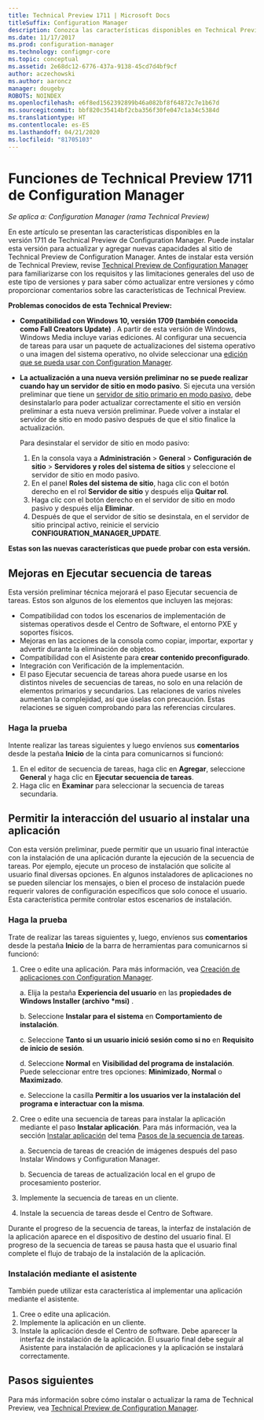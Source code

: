 ```yaml
---
title: Technical Preview 1711 | Microsoft Docs
titleSuffix: Configuration Manager
description: Conozca las características disponibles en Technical Preview de Configuration Manager, versión 1711.
ms.date: 11/17/2017
ms.prod: configuration-manager
ms.technology: configmgr-core
ms.topic: conceptual
ms.assetid: 2e68dc12-6776-437a-9138-45cd7d4bf9cf
author: aczechowski
ms.author: aaroncz
manager: dougeby
ROBOTS: NOINDEX
ms.openlocfilehash: e6f8ed1562392899b46a082bf8f64872c7e1b67d
ms.sourcegitcommit: bbf820c35414bf2cba356f30fe047c1a34c5384d
ms.translationtype: HT
ms.contentlocale: es-ES
ms.lasthandoff: 04/21/2020
ms.locfileid: "81705103"
---
```

# <a name="capabilities-in-technical-preview-1711-for-configuration-manager"></a>Funciones de Technical Preview 1711 de Configuration Manager

*Se aplica a: Configuration Manager (rama Technical Preview)*

En este artículo se presentan las características disponibles en la versión 1711 de Technical Preview de Configuration Manager. Puede instalar esta versión para actualizar y agregar nuevas capacidades al sitio de Technical Preview de Configuration Manager. Antes de instalar esta versión de Technical Preview, revise [Technical Preview de Configuration Manager](../../core/get-started/technical-preview.md) para familiarizarse con los requisitos y las limitaciones generales del uso de este tipo de versiones y para saber cómo actualizar entre versiones y cómo proporcionar comentarios sobre las características de Technical Preview.     


<!--  Known Issues Template   
**Known Issues in this Technical Preview:**
-   **Issue Name**. Details
    Workaround details.
-->
**Problemas conocidos de esta Technical Preview:**
- **Compatibilidad con Windows 10, versión 1709 (también conocida como Fall Creators Update)** .  A partir de esta versión de Windows, Windows Media incluye varias ediciones. Al configurar una secuencia de tareas para usar un paquete de actualizaciones del sistema operativo o una imagen del sistema operativo, no olvide seleccionar una [edición que se pueda usar con Configuration Manager](../plan-design/configs/support-for-windows-10.md#windows-10-as-a-client).
- **La actualización a una nueva versión preliminar no se puede realizar cuando hay un servidor de sitio en modo pasivo**. Si ejecuta una versión preliminar que tiene un [servidor de sitio primario en modo pasivo](capabilities-in-technical-preview-1706.md#site-server-role-high-availability), debe desinstalarlo para poder actualizar correctamente el sitio en versión preliminar a esta nueva versión preliminar. Puede volver a instalar el servidor de sitio en modo pasivo después de que el sitio finalice la actualización.

  Para desinstalar el servidor de sitio en modo pasivo:
  1. En la consola vaya a **Administración** > **General** > **Configuración de sitio** > **Servidores y roles del sistema de sitios** y seleccione el servidor de sitio en modo pasivo.
  2. En el panel **Roles del sistema de sitio**, haga clic con el botón derecho en el rol **Servidor de sitio** y después elija **Quitar rol**.
  3. Haga clic con el botón derecho en el servidor de sitio en modo pasivo y después elija **Eliminar**.
  4. Después de que el servidor de sitio se desinstala, en el servidor de sitio principal activo, reinicie el servicio **CONFIGURATION_MANAGER_UPDATE**.

**Estas son las nuevas características que puede probar con esta versión.**  

<!--  Section Template
##  FEATURE
### Procedure 1
### Try it out!  
 Try to complete the following tasks and then send us **Feedback** from the **Home** tab of the Ribbon to let us know how it worked:
 -  Task 1
 -  Task 2              
-->

## <a name="improvements-to-run-task-sequence"></a>Mejoras en Ejecutar secuencia de tareas
<!-- 1261338 -->

Esta versión preliminar técnica mejorará el paso Ejecutar secuencia de tareas. Estos son algunos de los elementos que incluyen las mejoras:

- Compatibilidad con todos los escenarios de implementación de sistemas operativos desde el Centro de Software, el entorno PXE y soportes físicos.
- Mejoras en las acciones de la consola como copiar, importar, exportar y advertir durante la eliminación de objetos.
- Compatibilidad con el Asistente para **crear contenido preconfigurado**.
- Integración con Verificación de la implementación.
- El paso Ejecutar secuencia de tareas ahora puede usarse en los distintos niveles de secuencias de tareas, no solo en una relación de elementos primarios y secundarios. Las relaciones de varios niveles aumentan la complejidad, así que úselas con precaución. Estas relaciones se siguen comprobando para las referencias circulares.

### <a name="try-it-out"></a>Haga la prueba  

Intente realizar las tareas siguientes y luego envíenos sus **comentarios** desde la pestaña **Inicio** de la cinta para comunicarnos si funcionó:

1. En el editor de secuencia de tareas, haga clic en **Agregar**, seleccione **General** y haga clic en **Ejecutar secuencia de tareas**.
2. Haga clic en **Examinar** para seleccionar la secuencia de tareas secundaria.

## <a name="allow-user-interaction-when-installing-an-application----1356976---"></a>Permitir la interacción del usuario al instalar una aplicación <!-- 1356976 -->

Con esta versión preliminar, puede permitir que un usuario final interactúe con la instalación de una aplicación durante la ejecución de la secuencia de tareas. Por ejemplo, ejecute un proceso de instalación que solicite al usuario final diversas opciones. En algunos instaladores de aplicaciones no se pueden silenciar los mensajes, o bien el proceso de instalación puede requerir valores de configuración específicos que solo conoce el usuario. Esta característica permite controlar estos escenarios de instalación.

### <a name="try-it-out"></a>Haga la prueba

Trate de realizar las tareas siguientes y, luego, envíenos sus **comentarios** desde la pestaña **Inicio** de la barra de herramientas para comunicarnos si funcionó:

1.  Cree o edite una aplicación. Para más información, vea [Creación de aplicaciones con Configuration Manager](../../apps/deploy-use/create-applications.md).

    a. Elija la pestaña **Experiencia del usuario** en las **propiedades de Windows Installer (archivo \*msi)** .

    b. Seleccione **Instalar para el sistema** en **Comportamiento de instalación**.

    c. Seleccione **Tanto si un usuario inició sesión como si no** en **Requisito de inicio de sesión**.

    d. Seleccione **Normal** en **Visibilidad del programa de instalación**. Puede seleccionar entre tres opciones: **Minimizado**, **Normal** o **Maximizado**.

    e. Seleccione la casilla **Permitir a los usuarios ver la instalación del programa e interactuar con la misma**.

2.  Cree o edite una secuencia de tareas para instalar la aplicación mediante el paso **Instalar aplicación**. Para más información, vea la sección [Instalar aplicación](../../osd/understand/task-sequence-steps.md#BKMK_InstallApplication) del tema [Pasos de la secuencia de tareas](../../osd/understand/task-sequence-steps.md).

    a. Secuencia de tareas de creación de imágenes después del paso Instalar Windows y Configuration Manager.

    b. Secuencia de tareas de actualización local en el grupo de procesamiento posterior.

3.  Implemente la secuencia de tareas en un cliente.
4.  Instale la secuencia de tareas desde el Centro de Software.

Durante el progreso de la secuencia de tareas, la interfaz de instalación de la aplicación aparece en el dispositivo de destino del usuario final. El progreso de la secuencia de tareas se pausa hasta que el usuario final complete el flujo de trabajo de la instalación de la aplicación.

### <a name="install-using-the-wizard"></a>Instalación mediante el asistente

También puede utilizar esta característica al implementar una aplicación mediante el asistente.

1. Cree o edite una aplicación.
2. Implemente la aplicación en un cliente.
3. Instale la aplicación desde el Centro de software. Debe aparecer la interfaz de instalación de la aplicación. El usuario final debe seguir al Asistente para instalación de aplicaciones y la aplicación se instalará correctamente.




<!-- When we have another H2 in this topic, Add this Next Steps section back in.  -->

## <a name="next-steps"></a>Pasos siguientes
Para más información sobre cómo instalar o actualizar la rama de Technical Preview, vea [Technical Preview de Configuration Manager](technical-preview.md).    
